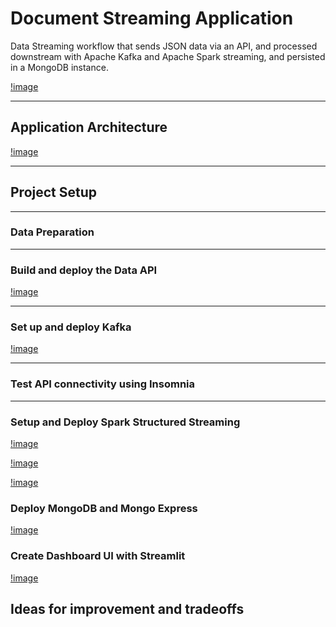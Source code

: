 # Document Streaming Application
Data Streaming workflow that sends JSON data via an API, and processed downstream with Apache Kafka and Apache Spark streaming, and persisted in a MongoDB instance.

[!image](https://github.com/ovokpus/document-streaming-pipeline/blob/main/img/doc-streaming-banner.png)

---

## Application Architecture

[!image](https://github.com/ovokpus/document-streaming-pipeline/blob/main/img/pipeline-architecture.png)

---

## Project Setup

---

### Data Preparation

---
### Build and deploy the Data API

[!image](https://github.com/ovokpus/document-streaming-pipeline/blob/main/img/fastapi-ui.png)


---

### Set up and deploy Kafka

[!image](https://github.com/ovokpus/document-streaming-pipeline/blob/main/img/testing-sparkoutput-consumption.png)


---

### Test API connectivity using Insomnia


---

### Setup and Deploy Spark Structured Streaming

[!image](https://github.com/ovokpus/document-streaming-pipeline/blob/main/img/spark-ui-01.png)

[!image](https://github.com/ovokpus/document-streaming-pipeline/blob/main/img/spark-ui-01.png)

[!image]()

### Deploy MongoDB and Mongo Express

[!image](https://github.com/ovokpus/document-streaming-pipeline/blob/main/img/mongo-express-ui.png)

### Create Dashboard UI with Streamlit

[!image](https://github.com/ovokpus/document-streaming-pipeline/blob/main/img/streamlit%20dashboard.png)

## Ideas for improvement and tradeoffs
